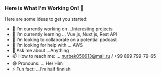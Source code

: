 ### Here is What I'm Working On! 👋

Here are some ideas to get you started:

- 🔭 I’m currently working on ...Interesting projects
- 🌱 I’m currently learning ...  Vue js, Nuxt js,  Rest API
- 👯 I’m looking to collaborate on a potential podcast
- 🤔 I’m looking for help with ... AWS
- 💬 Ask me about ...Anything
- 📫 How to reach me: ... nurbek050613@mail.ru / +99 899 799-79-65
- 😄 Pronouns: ... He/ Him
- ⚡ Fun fact: ...I'm half finnish


